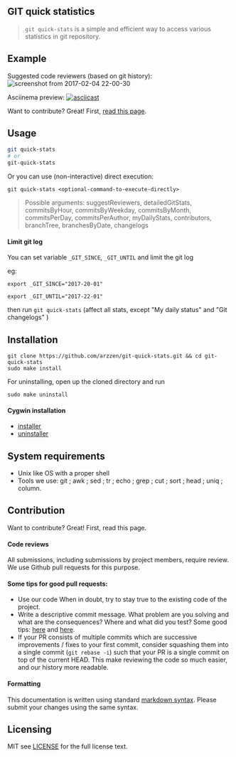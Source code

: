 
## GIT quick statistics 

> `git quick-stats` is a simple and efficient way to access various statistics in git repository.

## Example

Suggested code reviewers (based on git history):
![screenshot from 2017-02-04 22-00-30](https://cloud.githubusercontent.com/assets/6382002/22621490/62257c30-eb25-11e6-8608-9cfe17509464.png)

Asciinema preview:
[![asciicast](https://asciinema.org/a/6fsugv3m2vygykk49bk7l49ut.png)](https://asciinema.org/a/6fsugv3m2vygykk49bk7l49ut)


Want to contribute? Great! First, [read this page][].


## Usage

```bash
git quick-stats
# or 
git-quick-stats
```

Or you can use (non-interactive) direct execution:

`git quick-stats <optional-command-to-execute-directly>`

> Possible arguments: 
> suggestReviewers, detailedGitStats, commitsByHour, commitsByWeekday, commitsByMonth, commitsPerDay, commitsPerAuthor, myDailyStats, contributors,
branchTree, branchesByDate, changelogs


#### Limit git log

You can set variable `_GIT_SINCE`, `_GIT_UNTIL` and limit the git log

eg:

`export _GIT_SINCE="2017-20-01"`

`export _GIT_UNTIL="2017-22-01"`

then run `git quick-stats` (affect all stats, except "My daily status" and "Git changelogs" )


## Installation

```
git clone https://github.com/arzzen/git-quick-stats.git && cd git-quick-stats
sudo make install
```

For uninstalling, open up the cloned directory and run

```
sudo make uninstall
```

#### Cygwin installation

* [installer](https://gist.github.com/arzzen/35e09866dfdadf2108b2420045739245) 
* [uninstaller](https://gist.github.com/arzzen/21c660014d0663b6c5710014714779d6)

## System requirements

* Unix like OS with a proper shell
* Tools we use: git ; awk ; sed ; tr ; echo ; grep ; cut ; sort ; head ; uniq ; column.

## Contribution 

Want to contribute? Great! First, read this page.

#### Code reviews
All submissions, including submissions by project members, require review. 
We use Github pull requests for this purpose.

#### Some tips for good pull requests:
* Use our code
  When in doubt, try to stay true to the existing code of the project.
* Write a descriptive commit message. What problem are you solving and what
  are the consequences? Where and what did you test? Some good tips:
  [here](http://robots.thoughtbot.com/5-useful-tips-for-a-better-commit-message)
  and [here](https://www.kernel.org/doc/Documentation/SubmittingPatches).
* If your PR consists of multiple commits which are successive improvements /
  fixes to your first commit, consider squashing them into a single commit
  (`git rebase -i`) such that your PR is a single commit on top of the current
  HEAD. This make reviewing the code so much easier, and our history more
  readable.

#### Formatting

This documentation is written using standard [markdown syntax](https://help.github.com/articles/markdown-basics/). Please submit your changes using the same syntax.

## Licensing
MIT see [LICENSE][] for the full license text.

   [read this page]: http://github.com/arzzen/git-quick-stats/blob/master/CONTRIBUTING.md
   [landing page]: http://arzzen.github.io/git-quick-stats
   [LICENSE]: https://github.com/arzzen/git-quick-stats/blob/master/LICENSE.txt
